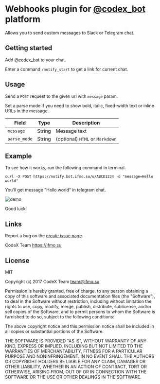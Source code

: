 # Webhooks plugin for [@codex_bot](https://ifmo.su/bot) platform

Allows you to send custom messages to Slack or Telegram chat.

## Getting started

Add [@codex_bot](https://t.me/codex_bot) to your chat.

Enter a command `/notify_start` to get a link for current chat.

## Usage

Send a `POST` request to the given url with `message` param.

Set a parse mode if you need to show bold, italic, fixed-width text or inline URLs in the message.

| Field        | Type   | Description                     |
|--------------|--------|---------------------------------|
| `message`    | String | Message text                    |
| `parse_mode` | String | (optional) `HTML` or `Markdown` |

## Example

To see how it works, run the following command in terminal.
```
curl -X POST https://notify.bot.ifmo.su/u/ABCD1234 -d "message=Hello world"
```

You'll get message "Hello world" in telegram chat.

![demo](https://user-images.githubusercontent.com/15448200/29435981-1c1e223e-83b2-11e7-8ee0-a3568b40ed7b.gif "You'll get message Hello world in telegram chat")

Good luck!

## Links

Report a bug on the [create issue page](https://github.com/codex-bot/Webhooks/issues/new).

CodeX Team https://ifmo.su

## License

MIT

Copyright (c) 2017 CodeX Team team@ifmo.su

Permission is hereby granted, free of charge, to any person obtaining a copy of this software and associated documentation files (the "Software"), to deal in the Software without restriction, including without limitation the rights to use, copy, modify, merge, publish, distribute, sublicense, and/or sell copies of the Software, and to permit persons to whom the Software is furnished to do so, subject to the following conditions:

The above copyright notice and this permission notice shall be included in all copies or substantial portions of the Software.

THE SOFTWARE IS PROVIDED "AS IS", WITHOUT WARRANTY OF ANY KIND, EXPRESS OR IMPLIED, INCLUDING BUT NOT LIMITED TO THE WARRANTIES OF MERCHANTABILITY, FITNESS FOR A PARTICULAR PURPOSE AND NONINFRINGEMENT. IN NO EVENT SHALL THE AUTHORS OR COPYRIGHT HOLDERS BE LIABLE FOR ANY CLAIM, DAMAGES OR OTHER LIABILITY, WHETHER IN AN ACTION OF CONTRACT, TORT OR OTHERWISE, ARISING FROM, OUT OF OR IN CONNECTION WITH THE SOFTWARE OR THE USE OR OTHER DEALINGS IN THE SOFTWARE.
